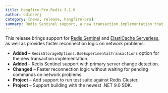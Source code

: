 ```yaml
---
title: Hangfire.Pro.Redis 3.1.0
author: odinserj
category: [news, release, hangfire-pro]
summary: Redis Sentinel support, a new transaction implementation that works with ElastiCache Serverless and faster reconnections on network problems.
---
```


This release brings support for [Redis Sentinel](https://docs.hangfire.io/en/latest/configuration/using-redis.html#redis-sentinel-support) and [ElastiCache Serverless](https://docs.hangfire.io/en/latest/configuration/using-redis.html#elasticache-serverless-support), as well as provides faster reconnection logic on network problems.

* **Added** – `RedisStorageOptions.UseExperimentalTransactions` option for the new transaction implementation.
* **Added** – Redis Sentinel support with primary server change detection.
* **Changed** – Faster reconnection logic without waiting for pending commands on network problems.
* **Project** – Add support to run test suite against Redis Cluster.
* **Project** – Support building with the newest .NET 9.0 SDK.
